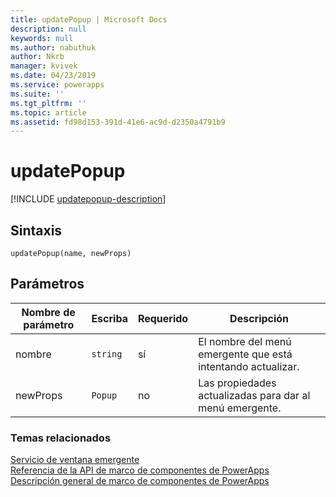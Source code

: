 ```yaml
---
title: updatePopup | Microsoft Docs
description: null
keywords: null
ms.author: nabuthuk
author: Nkrb
manager: kvivek
ms.date: 04/23/2019
ms.service: powerapps
ms.suite: ''
ms.tgt_pltfrm: ''
ms.topic: article
ms.assetid: fd98d153-391d-41e6-ac9d-d2350a4791b9
---
```


# <a name="updatepopup"></a>updatePopup

[!INCLUDE [updatepopup-description](includes/updatepopup-description.md)]

## <a name="syntax"></a>Sintaxis

`updatePopup(name, newProps)`

## <a name="parameters"></a>Parámetros

| Nombre de parámetro|Escriba|Requerido|Descripción|
| ------------- |----|--------|-----------|
|nombre|`string`|sí|El nombre del menú emergente que está intentando actualizar.|
|newProps|`Popup`|no|Las propiedades actualizadas para dar al menú emergente.|


### <a name="related-topics"></a>Temas relacionados

[Servicio de ventana emergente](../popupservice.md)<br/>
[Referencia de la API de marco de componentes de PowerApps](../../reference/index.md)<br/>
[Descripción general de marco de componentes de PowerApps](../../overview.md)